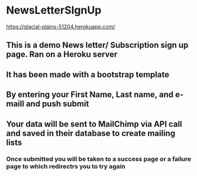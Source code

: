 # NewsLetterSIgnUp

https://glacial-plains-51204.herokuapp.com/

## This is a demo News letter/ Subscription sign up page. Ran on a Heroku server

## It has been made with a bootstrap template

## By entering your First Name, Last name, and e-maill and push submit

## Your data will be sent to MailChimp via API call and saved in their database to create mailing lists

### Once submitted you will be taken to a success page or a failure page to which redirectrs you to try again
